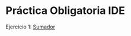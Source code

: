 # Práctica Obligatoria IDE
Ejercicio 1: [Sumador](https://github.com/Valle8/EntornosDeDesarrollo/blob/master/Entornos/src/EDI_2/Sumador.java)
